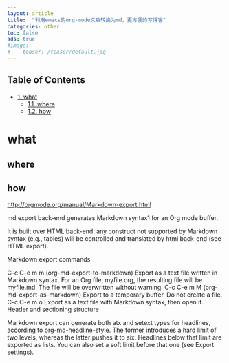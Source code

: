 ```yaml
---
layout: article
title:  "利用emacs的org-mode文章转换为md，更方便的写博客"
categories: other
toc: false
ads: true
#image:
#    teaser: /teaser/default.jpg
---
```


<div id="table-of-contents">

<h2>Table of Contents</h2>
<div id="text-table-of-contents">
<ul>
<li><a href="#orgheadline3">1. what</a>
<ul>
<li><a href="#orgheadline1">1.1. where</a></li>
<li><a href="#orgheadline2">1.2. how</a></li>
</ul>
</li>
</ul>
</div>
</div>

# what<a id="orgheadline3"></a>

## where<a id="orgheadline1"></a>

## how<a id="orgheadline2"></a>

http://orgmode.org/manual/Markdown-export.html

md export back-end generates Markdown syntax1 for an Org mode buffer.

It is built over HTML back-end: any construct not supported by Markdown syntax (e.g., tables) will be controlled and translated by html back-end (see HTML export).

Markdown export commands

C-c C-e m m     (org-md-export-to-markdown)
Export as a text file written in Markdown syntax. For an Org file, myfile.org, the resulting file will be myfile.md. The file will be overwritten without warning. 
C-c C-e m M     (org-md-export-as-markdown)
Export to a temporary buffer. Do not create a file. 
C-c C-e m o
Export as a text file with Markdown syntax, then open it.
Header and sectioning structure

Markdown export can generate both atx and setext types for headlines, according to org-md-headline-style. The former introduces a hard limit of two levels, whereas the latter pushes it to six. Headlines below that limit are exported as lists. You can also set a soft limit before that one (see Export settings).
